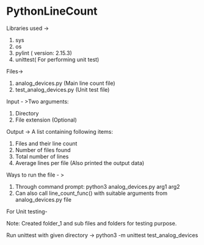 # PythonLineCount

Libraries used -> 
1) sys
2) os 
3) pylint ( version: 2.15.3)
4) unittest( For performing unit test)

Files-> 
1) analog_devices.py (Main line count file)
2) test_analog_devices.py (Unit test file)

Input - >Two arguments: 
1) Directory 
2) File extension (Optional)

Output -> A list containing following items:
1) Files and their line count
2) Number of files found
3) Total number of lines
4) Average lines per file
(Also printed the output data)

Ways to run the file - > 
1) Through command prompt: python3 analog_devices.py arg1 arg2
2) Can also call line_count_func() with suitable arguments from analog_devices.py file

For Unit testing-

Note: Created folder_1 and sub files and folders for testing purpose.

Run unittest with given directory -> python3 -m unittest test_analog_devices





